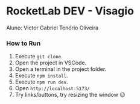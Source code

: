 # RocketLab DEV - Visagio

Aluno: Victor Gabriel Tenório Oliveira

### How to Run

1. Execute `git clone`.
2. Open the project in VSCode.
3. Open a terminal in the project folder.
4. Execute `npm install`.
5. Execute `npm run dev`.
7. Open `http://localhost:5173/`
8. Try links/buttons, try resizing the window :wink:
